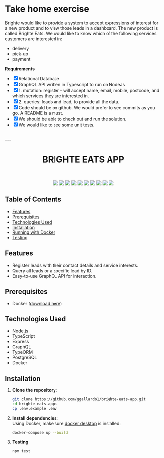 # Take home exercise

<p>Brighte would like to provide a system to accept expressions of interest for a new product and to view those leads in a dashboard. The new product is called Brighte Eats. We would like to know which of the following services customers are interested in:</p>

- delivery
- pick-up
- payment

**Requirements**
- <input type="checkbox" checked />Relational Database
- <input type="checkbox" checked />GraphQL API written in Typescript to run on NodeJs
- <input type="checkbox" checked />1. mutation: register - will accept name, email, mobile, postcode, and which services they are interested in.
- <input type="checkbox" checked />2. queries: leads and lead, to provide all the data.
- <input type="checkbox" checked />Code should be on github. We would prefer to see commits as you go. A README is a must.
- <input type="checkbox" checked />We should be able to check out and run the solution.
- <input type="checkbox" checked />We would like to see some unit tests.
<br/>
---
<br/>
<h1 align="center">BRIGHTE EATS APP</h1>
<br/>
<p align="center">
    <img src="https://img.shields.io/badge/npm-CB3837?style=for-the-badge&logo=npm&logoColor=white" />
    <img src="https://img.shields.io/badge/Jest-C21325?style=for-the-badge&logo=jest&logoColor=white" />
    <img src="https://img.shields.io/badge/TypeScript-007ACC?style=for-the-badge&logo=typescript&logoColor=white" />
    <img src="https://img.shields.io/badge/React-20232A?style=for-the-badge&logo=react&logoColor=61DAFB" />
    <img src="https://img.shields.io/badge/PostgreSQL-316192?style=for-the-badge&logo=postgresql&logoColor=white" />
    <img src="https://img.shields.io/badge/Docker-2CA5E0?style=for-the-badge&logo=docker&logoColor=white" />
    <img src="https://img.shields.io/badge/GraphQl-E10098?style=for-the-badge&logo=graphql&logoColor=white" />
    <img src="https://img.shields.io/badge/Node%20js-339933?style=for-the-badge&logo=nodedotjs&logoColor=white" />
    <img src="https://img.shields.io/badge/typeorm-FE0803?style=for-the-badge&logo=typeorm&logoColor=white" />
    <img src="https://img.shields.io/badge/Express%20js-000000?style=for-the-badge&logo=express&logoColor=white" />
</p>

## Table of Contents

- [Features](#features)
- [Prerequisites](#prerequisites)
- [Technologies Used](#technologies-used)
- [Installation](#installation)
- [Running with Docker](#running-with-docker)
- [Testing](#testing)

## Features

- Register leads with their contact details and service interests.
- Query all leads or a specific lead by ID.
- Easy-to-use GraphQL API for interaction.

## Prerequisites
- Docker ([download here](https://www.docker.com/products/docker-desktop/))

## Technologies Used
- Node.js
- TypeScript
- Express
- GraphQL
- TypeORM
- PostgreSQL
- Docker

## Installation

1. **Clone the repository:**
   ```bash
   git clone https://github.com/ggallardo1/brighte-eats-app.git
   cd brighte-eats-apps
   cp .env.example .env

2. **Install dependencies:**  
Using Docker, make sure [docker desktop](https://www.docker.com/products/docker-desktop/) is installed:
    ```bash
    docker-compose up --build

3. **Testing**  
    ```bash
    npm test
